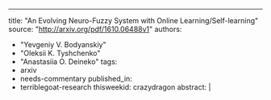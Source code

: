 ---
title: "An Evolving Neuro-Fuzzy System with Online Learning/Self-learning"
source: "http://arxiv.org/pdf/1610.06488v1"
authors:
  - "Yevgeniy V. Bodyanskiy"
  - "Oleksii K. Tyshchenko"
  - "Anastasiia O. Deineko"
tags:
  - arxiv
  - needs-commentary
published_in:
  - terriblegoat-research
thisweekid: crazydragon
abstract: |
